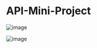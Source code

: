 # API-Mini-Project

![image](https://user-images.githubusercontent.com/86930309/226737249-7f9aec3b-565e-48c7-b9b2-aef42306a11a.png)

![image](https://user-images.githubusercontent.com/86930309/226737990-9fc5e371-c70a-4b6b-ad44-4c88800fb44c.png)
